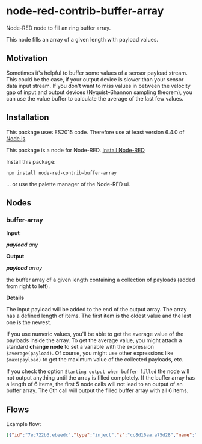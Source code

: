 # node-red-contrib-buffer-array
Node-RED node to fill an ring buffer array.

This node fills an array of a given length with payload values.

## Motivation

Sometimes it's helpful to buffer some values of a sensor payload stream. This could be the case, if your output
device is slower than your sensor data input stream. If you don't want to miss values in between the velocity
gap of input and output devices (Nyquist–Shannon sampling theorem), you can use the value buffer to calculate
the average of the last few values.


## Installation

This package uses ES2015 code. Therefore use at least version 6.4.0 of
[Node.js](https://nodejs.org/).

This package is a node for Node-RED.
[Install Node-RED](https://nodered.org/docs/getting-started/installation)

Install this package:
```
npm install node-red-contrib-buffer-array
```

... or use the palette manager of the Node-RED ui.


## Nodes

### buffer-array

**Input**

***payload*** *any*

**Output**

***payload*** *array*

the buffer array of a given length containing a collection of payloads (added from right to left).

**Details**

The input payload will be added to the end of the output array. The array has a defined length of
items. The first item is the oldest value and the last one is the newest.

If you use numeric values, you'll be able to get the average value of the payloads inside the array. To get the average
value, you might attach a standard **change node** to set a variable with the expression `$average(payload)`.
Of course, you might use other expressions like `$max(payload)` to get the maximum value of the collected
payloads, etc.

If you check the option `Starting output when buffer filled` the node will not output anything until the array is filled completely. If the buffer array has a length of 6 items, the first 5 node calls will not lead to an output of an buffer array. The 6th call will output the filled buffer array with all 6 items.


## Flows

Example flow:

```json
[{"id":"7ec722b3.ebeedc","type":"inject","z":"cc8d16aa.a75d28","name":"","topic":"random","payload":"","payloadType":"date","repeat":"","crontab":"","once":false,"onceDelay":0.1,"x":130,"y":160,"wires":[["1468aa76.c77d06"]]},{"id":"537c7a24.a841a4","type":"debug","z":"cc8d16aa.a75d28","name":"","active":true,"tosidebar":true,"console":false,"tostatus":false,"complete":"payload","x":650,"y":160,"wires":[]},{"id":"1468aa76.c77d06","type":"random","z":"cc8d16aa.a75d28","name":"","low":"1","high":"10","inte":"true","property":"payload","x":300,"y":160,"wires":[["feddb213.294f9"]]},{"id":"a9da101a.14cf9","type":"inject","z":"cc8d16aa.a75d28","name":"","topic":"test","payload":"Hello!","payloadType":"str","repeat":"","crontab":"","once":false,"onceDelay":0.1,"x":100,"y":220,"wires":[["feddb213.294f9"]]},{"id":"feddb213.294f9","type":"buffer-array","z":"cc8d16aa.a75d28","name":"","bufferLen":6,"x":490,"y":160,"wires":[["537c7a24.a841a4"]]}]
```
